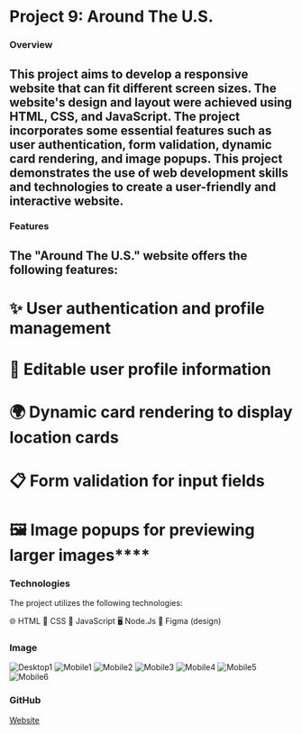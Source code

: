 # Project 9: Around The U.S.

### Overview

## This project aims to develop a responsive website that can fit different screen sizes. The website's design and layout were achieved using HTML, CSS, and JavaScript. The project incorporates some essential features such as user authentication, form validation, dynamic card rendering, and image popups. This project demonstrates the use of web development skills and technologies to create a user-friendly and interactive website.

### Features
## The "Around The U.S." website offers the following features:

# ✨ User authentication and profile management
# 📝 Editable user profile information
# 🌍 Dynamic card rendering to display location cards
# 📋 Form validation for input fields
# 🖼️ Image popups for previewing larger images****

### Technologies
The project utilizes the following technologies:

🌐 HTML
🎨 CSS
🚀 JavaScript
🖥️ Node.Js
🎨 Figma (design)

### Image

![Desktop1](https://github.com/iankamar/se_project_aroundtheus/assets/95672055/5d10c2a5-1ea7-4485-9218-f454756ccfc3)
![Mobile1](https://github.com/iankamar/se_project_aroundtheus/assets/95672055/f10c7fde-5a63-4553-b12a-b5cba966908f)
![Mobile2](https://github.com/iankamar/se_project_aroundtheus/assets/95672055/bba851e8-2d60-4930-8084-6a4be56d47e9)
![Mobile3](https://github.com/iankamar/se_project_aroundtheus/assets/95672055/9781353d-818c-46fb-8509-4e424ce6b3a8)
![Mobile4](https://github.com/iankamar/se_project_aroundtheus/assets/95672055/4455d1ea-0d7d-4a6d-90dc-eac2266a12af)
![Mobile5](https://github.com/iankamar/se_project_aroundtheus/assets/95672055/24bf5ab2-dbd6-42f1-993b-fbaeebf307cf)
![Mobile6](https://github.com/iankamar/se_project_aroundtheus/assets/95672055/2d77a6ae-9b6d-4f3b-872c-788828532574)


### GitHub
[Website](https://iankamar.github.io/se_project_aroundtheus/)
